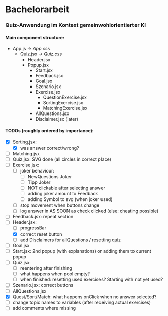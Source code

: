 # Bachelorarbeit

### Quiz-Anwendung im Kontext gemeinwohlorientierter KI

#### Main component structure:

* App.js -> *App.css*
    * Quiz.jsx -> *Quiz.css*
        * Header.jsx
        * Popup.jsx
            * Start.jsx
            * Feedback.jsx 
            * Goal.jsx
            * Szenario.jsx
            * Exercise.jsx
                * QuestionExercise.jsx
                * SortingExercise.jsx
                * MatchingExercise.jsx
            * AllQuestions.jsx
            * Disclaimer.jsx (later)


#### TODOs (roughly ordered by importance):

* [x] Sorting.jsx:
    * [x] was answer correct/wrong?
* [ ] Matching.jsx
* [ ] Quiz.jsx: SVG done (all circles in correct place)
* [ ] Exercise.jsx: 
    * [ ] joker behaviour:
        * [ ] NewQuestions Joker
        * [ ] Tipp Joker
        * [ ] NOT clickable after selecting answer
        * [ ] adding joker amount to Feedback
        * [ ] adding Symbol to svg (when joker used)
    * [ ] stop movement when buttons change
    * [ ] log answer in AS SOON as check clicked (else: cheating possible)
* [ ] Feedback.jsx: repeat section
* [ ] Header.jsx:
    * [ ] progressBar
    * [x] correct reset button
    * [ ] add Disclaimers for allQuestions / resetting quiz
* [ ] Goal.jsx
* [ ] Start.jsx: 2nd popup (with explanations) or adding them to current popup
* [ ] Quiz.jsx: 
    * [ ] reentering after finishing
    * [ ] what happens when pool empty?
    * [ ] when finished: resetting used exercises? Starting with not yet used?
* [ ] Szenario.jsx: correct buttons
* [ ] AllQuestions.jsx
* [x] Quest/Sort/Match: what happens onClick when no answer selected?
* [ ] change topic names to variables (after receiving actual exercises)
* [ ] add comments where missing
